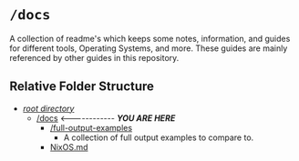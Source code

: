 # `/docs`

A collection of readme's which keeps some notes, information, and guides for different tools, Operating Systems, and more. These guides are mainly referenced by other guides in this repository.

## Relative Folder Structure

- [*root directory*](../README.md)
  - [/docs](./README.md) <------------ ***YOU ARE HERE***
    - [/full-output-examples](./full-output-examples/README.md)
      - A collection of full output examples to compare to.
    - [NixOS.md](Nixos.md)
